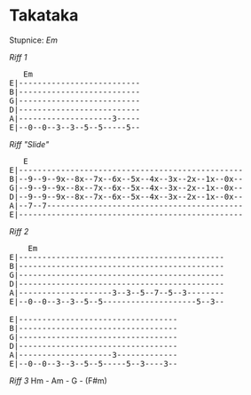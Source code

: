 # Takataka

Stupnice: *Em*

*Riff 1*

<pre>
   Em
E|--------------------------
B|--------------------------
G|--------------------------
D|--------------------------
A|--------------------3-----
E|--0--0--3--3--5--5-----5--
</pre>


*Riff "Slide"*

<pre>
   E
E|------------------------------------------------
B|--9--9--9x--8x--7x--6x--5x--4x--3x--2x--1x--0x--
G|--9--9--9x--8x--7x--6x--5x--4x--3x--2x--1x--0x--
D|--9--9--9x--8x--7x--6x--5x--4x--3x--2x--1x--0x--
A|--7--7------------------------------------------
E|------------------------------------------------
</pre>


*Riff 2*

<pre>
    Em
E|--------------------------------------------
B|--------------------------------------------
G|--------------------------------------------
D|--------------------------------------------
A|--------------------3--3--5--7--5--3--------
E|--0--0--3--3--5--5--------------------5--3--

E|----------------------------------
B|----------------------------------
G|----------------------------------
D|----------------------------------
A|--------------------3-------------
E|--0--0--3--3--5--5-----5--3----3--
</pre>

*Riff 3* Hm - Am - G - (F#m)